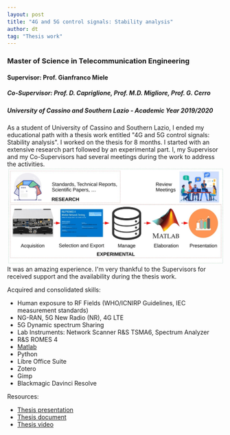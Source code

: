 ```yaml
---
layout: post
title: "4G and 5G control signals: Stability analysis"
author: dt
tag: "Thesis work"
---
```

### Master of Science in Telecommunication Engineering
####  Supervisor: Prof. Gianfranco Miele
##### Co-Supervisor: Prof. D. Capriglione, Prof. M.D. Migliore, Prof. G. Cerro
##### University of Cassino and Southern Lazio - Academic Year 2019/2020

As a student of University of Cassino and Southern Lazio, I ended my educational path with a thesis work entitled "4G and 5G control signals: Stability analysis". I worked on the thesis for 8 months. I started with an extensive research part followed by an experimental part. I, my Supervisor and my Co-Supervisors had several meetings during the work to address the activities.     
![Thesis workflow](/assets/img/2021-04-29_unicas_thesis_workflow.jpg)
It was an amazing experience. I'm very thankful to the Supervisors for received support and the availability during the thesis work.

Acquired and consolidated skills:
* Human exposure to RF Fields (WHO/ICNIRP Guidelines, IEC measurement standards)
* NG-RAN, 5G New Radio (NR), 4G LTE
* 5G Dynamic spectrum Sharing
* Lab Instruments: Network Scanner R&S TSMA6, Spectrum Analyzer 
* R&S ROMES 4
* [Matlab](https://it.mathworks.com/products/matlab.html)
* Python
* Libre Office Suite
* Zotero
* Gimp
* Blackmagic Davinci Resolve

Resources:
* [Thesis presentation](/assets/pdf/2021-04-29_unicas_master_thesis-slides.pdf)
* [Thesis document](/assets/pdf/2021-04-29_unicas_master_thesis.pdf)
* [Thesis video](https://youtu.be/0GfSU4wAMzQ)